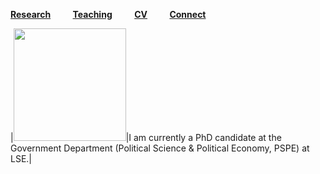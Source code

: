 [**Research**](Research.md) &nbsp; &nbsp; &nbsp; &nbsp; [**Teaching**](Teaching.md) &nbsp; &nbsp; &nbsp; &nbsp; [**CV**](CV.pdf) &nbsp; &nbsp; &nbsp; &nbsp; [**Connect**](Connect.md)

|<img src="sehoof.jpg" width="180">|I am currently a PhD candidate at the Government Department (Political Science & Political Economy, PSPE) at LSE.|



